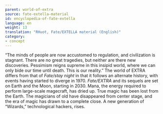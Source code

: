 ```yaml
---
parent: world-of-extra
source: fate-extella-material
id: encyclopedia-of-fate-extella
language: en
weight: 13
translation: "RHuot, Fate/EXTELLA material (English)"
category:
- concept
---
```


“The minds of people are now accustomed to regulation, and civilization is stagnant.
There are no great tragedies, but neither are there new discoveries.
Pessimism reigns supreme in this insipid world, where we can only bide our time until death. This is our reality.”
The world of EXTRA differs from that of *Fate/stay night* in that it follows an alternate history, with events having started to diverge in 1970. *Fate/EXTRA* and its sequels are set on Earth and the Moon, starting in 2030.
Mana, the energy required to perform large-scale magecraft, has dried up. True magic has been lost from the Earth.
The magicians of old have disappeared from center stage, and the era of magic has drawn to a complete close. A new generation of “Wizards,” technological hackers, rises.
